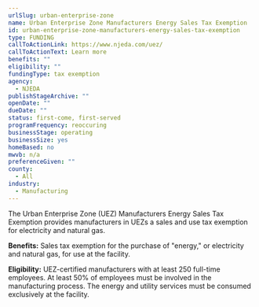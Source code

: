 ```yaml
---
urlSlug: urban-enterprise-zone
name: Urban Enterprise Zone Manufacturers Energy Sales Tax Exemption
id: urban-enterprise-zone-manufacturers-energy-sales-tax-exemption
type: FUNDING
callToActionLink: https://www.njeda.com/uez/
callToActionText: Learn more
benefits: ""
eligibility: ""
fundingType: tax exemption
agency:
  - NJEDA
publishStageArchive: ""
openDate: ""
dueDate: ""
status: first-come, first-served
programFrequency: reoccuring
businessStage: operating
businessSize: yes
homeBased: no
mwvb: n/a
preferenceGiven: ""
county:
  - All
industry:
  - Manufacturing
---
```

The Urban Enterprise Zone (UEZ) Manufacturers Energy Sales Tax Exemption provides manufacturers in UEZs a sales and use tax exemption for electricity and natural gas.

**Benefits:** Sales tax exemption for the purchase of "energy," or electricity and natural gas, for use at the facility.

**Eligibility:** UEZ-certified manufacturers with at least 250 full-time employees. At least 50% of employees must be involved in the manufacturing process. The energy and utility services must be consumed exclusively at the facility.